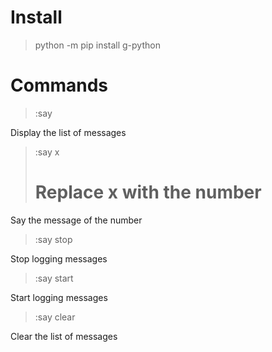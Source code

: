 # Install

> python -m pip install g-python

# Commands

> :say

Display the list of messages

> :say x
> # Replace x with the number

Say the message of the number

> :say stop

Stop logging messages

> :say start

Start logging messages

> :say clear

Clear the list of messages
